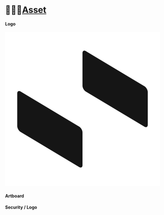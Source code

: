 # 🧑🏻‍🎨[Asset]

#### Logo

![Logo _ Land](Logo%20_%20Land.png)

#### Artboard

#### Security / Logo 



[Asset]: https://github.com/CodeEditorLand/Asset